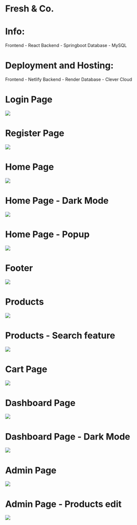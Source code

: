 # Fresh & Co.

# Info:

Frontend - React
Backend - Springboot
Database - MySQL

# Deployment and Hosting:

Frontend - Netlify
Backend - Render
Database - Clever Cloud

# Login Page
<img src="https://github.com/Yashwanth-Chandrakumar/REACT_IRC/blob/main/CC2/Screenshot%202023-12-21%20090602.png">

# Register Page
<img src="https://github.com/Yashwanth-Chandrakumar/REACT_IRC/blob/main/CC2/Screenshot%202023-12-21%20090620.png">

# Home Page
<img src="https://github.com/Yashwanth-Chandrakumar/REACT_IRC/blob/main/CC2/Screenshot%202023-12-21%20091149.png">

# Home Page - Dark Mode
<img src="https://github.com/Yashwanth-Chandrakumar/REACT_IRC/blob/main/CC2/Screenshot%202023-12-21%20091344.png">

# Home Page - Popup
<img src="https://github.com/Yashwanth-Chandrakumar/REACT_IRC/blob/main/CC2/Screenshot%202023-12-22%20101038.png">

# Footer
<img src="https://github.com/Yashwanth-Chandrakumar/REACT_IRC/blob/main/CC2/Screenshot%202023-12-21%20091205.png">

# Products
<img src="https://github.com/Yashwanth-Chandrakumar/REACT_IRC/blob/main/CC2/Screenshot%202023-12-21%20091226.png">

# Products - Search feature
<img src="https://github.com/Yashwanth-Chandrakumar/REACT_IRC/blob/main/CC2/Screenshot%202023-12-21%20091446.png">

# Cart Page
<img src="https://github.com/Yashwanth-Chandrakumar/REACT_IRC/blob/main/CC2/Screenshot%202023-12-21%20091255.png">

# Dashboard Page
<img src="https://github.com/Yashwanth-Chandrakumar/REACT_IRC/blob/main/CC2/Screenshot%202023-12-21%20091318.png">

# Dashboard Page - Dark Mode
<img src="https://github.com/Yashwanth-Chandrakumar/REACT_IRC/blob/main/CC2/Screenshot%202023-12-21%20091330.png">

# Admin Page
<img src="https://github.com/Yashwanth-Chandrakumar/REACT_IRC/blob/main/CC2/Screenshot%202023-12-21%20091116.png">

# Admin Page - Products edit
<img src="https://github.com/Yashwanth-Chandrakumar/REACT_IRC/blob/main/CC2/Screenshot%202023-12-21%20091134.png">





